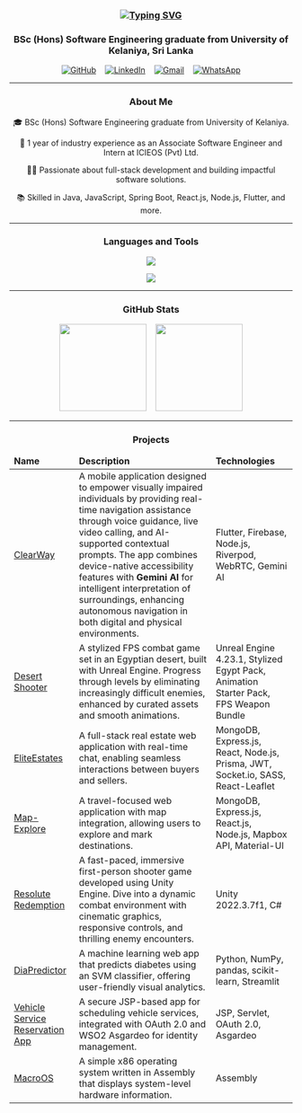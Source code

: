 <h3 align="center">
  <a href="https://git.io/typing-svg">
    <img src="https://readme-typing-svg.demolab.com?font=Fira+Code&weight=600&size=20&pause=1000&color=2A93F7&vCenter=true&multiline=true&random=true&width=435&lines=Hi%F0%9F%91%8B!+I'm+Vimukthi+Kulathilaka" alt="Typing SVG" />
  </a>
</h3>

<h3 align="center">BSc (Hons) Software Engineering graduate from University of Kelaniya, Sri Lanka</h3>

<p align="center">
  <a href="https://github.com/VimukthiMK"><img alt="GitHub" src="https://img.shields.io/badge/github-black?style=for-the-badge&logo=github"></a> &nbsp;&nbsp;
  <a href="https://www.linkedin.com/in/vimukthi-kulathilaka-76bb39229"><img alt="LinkedIn" src="https://img.shields.io/badge/linkedin-blue?style=for-the-badge&logo=linkedin&logoColor=white"></a> &nbsp;&nbsp;
  <a href="mailto:vimukthikulathilaka@gmail.com"><img alt="Gmail" src="https://img.shields.io/badge/gmail-red?style=for-the-badge&logo=gmail&logoColor=white"></a> &nbsp;&nbsp;
  <a href="https://wa.me/94765847354"><img alt="WhatsApp" src="https://img.shields.io/badge/whatsapp-25D366?style=for-the-badge&logo=whatsapp&logoColor=white"></a>
</p>

---

<h3 align="center">About Me</h3>

<p align="center">🎓 BSc (Hons) Software Engineering graduate from University of Kelaniya.</p>
<p align="center">💼 1 year of industry experience as an Associate Software Engineer and Intern at ICIEOS (Pvt) Ltd.</p>
<p align="center">👨‍💻 Passionate about full-stack development and building impactful software solutions.</p>
<p align="center">📚 Skilled in Java, JavaScript, Spring Boot, React.js, Node.js, Flutter, and more.</p>

---

<h3 align="center">Languages and Tools</h3>

<p align="center">
  <img src="https://skillicons.dev/icons?i=c,java,js,ts,php,python,dart,html,css,spring,react,redux,nodejs,express,nextjs,flutter,tailwind"/>
</p>
<p align="center">
  <img src="https://skillicons.dev/icons?i=mysql,postgres,mongodb,sqlite,docker,redis,aws,git,github,postman,firebase,figma,vscode"/>
</p>

---

<h3 align="center">GitHub Stats</h3>

<p align="center">
  <img src="https://github-readme-stats.vercel.app/api?username=VimukthiMK&show_icons=true&theme=transparent" height="155em"/>
  &nbsp;&nbsp;
  <img src="https://github-readme-stats.vercel.app/api/top-langs/?username=VimukthiMK&layout=compact&theme=transparent" height="155em"/>
</p>

---

<h3 align="center">Projects</h3>

<table align="center">
  <thead>
    <tr>
      <td><b>Name</b></td>
      <td><b>Description</b></td>
      <td><b>Technologies</b></td>
    </tr>
  </thead>
  <tbody>
    <tr>
      <td><a href="https://github.com/ClearWayDev/clearway_flutter">ClearWay</a></td>
      <td>A mobile application designed to empower visually impaired individuals by providing real-time navigation assistance through voice guidance, live video calling, and AI-supported contextual prompts. The app combines device-native accessibility features with <b>Gemini AI</b> for intelligent interpretation of surroundings, enhancing autonomous navigation in both digital and physical environments.</td>
      <td>Flutter, Firebase, Node.js, Riverpod, WebRTC, Gemini AI </td>
    </tr>
      <td><a href="#">Desert Shooter</a></td>
      <td>
        A stylized FPS combat game set in an Egyptian desert, built with Unreal Engine. Progress through levels by eliminating increasingly difficult enemies, enhanced by curated assets and smooth animations.<br>
      </td>
      <td>Unreal Engine 4.23.1, Stylized Egypt Pack, Animation Starter Pack, FPS Weapon Bundle</td>
    </tr>
    <tr>
      <td><a href="https://github.com/VimukthiMK/EliteEstates">EliteEstates</a></td>
      <td>A full-stack real estate web application with real-time chat, enabling seamless interactions between buyers and sellers.</td>
      <td>MongoDB, Express.js, React, Node.js, Prisma, JWT, Socket.io, SASS, React-Leaflet</td>
    </tr>
    <tr>
      <td><a href="https://github.com/VimukthiMK/Map-Explore">Map-Explore</a></td>
      <td>A travel-focused web application with map integration, allowing users to explore and mark destinations.</td>
      <td>MongoDB, Express.js, React.js, Node.js, Mapbox API, Material-UI</td>
    </tr>
   <tr>
      <td><a href="https://github.com/VimukthiMK/Resolute_Redemption">Resolute Redemption</a></td>
      <td>
        A fast-paced, immersive first-person shooter game developed using Unity Engine. Dive into a dynamic combat environment with cinematic graphics, responsive controls, and thrilling enemy encounters.<br>
      </td>
      <td>Unity 2022.3.7f1, C#</td>
    </tr>
    <tr>
    <tr>
      <td><a href="https://github.com/VimukthiMK/DiaPredictor">DiaPredictor</a></td>
      <td>A machine learning web app that predicts diabetes using an SVM classifier, offering user-friendly visual analytics.</td>
      <td>Python, NumPy, pandas, scikit-learn, Streamlit</td>
    </tr>
    <tr>
      <td><a href="https://github.com/VimukthiMK/vehicle-service-reservation-Application">Vehicle Service Reservation App</a></td>
      <td>A secure JSP-based app for scheduling vehicle services, integrated with OAuth 2.0 and WSO2 Asgardeo for identity management.</td>
      <td>JSP, Servlet, OAuth 2.0, Asgardeo</td>
    </tr>
    <tr>
      <td><a href="https://github.com/VimukthiMK/Macro_OS">MacroOS</a></td>
      <td>A simple x86 operating system written in Assembly that displays system-level hardware information.</td>
      <td>Assembly</td>
    </tr>
  </tbody>
</table>

